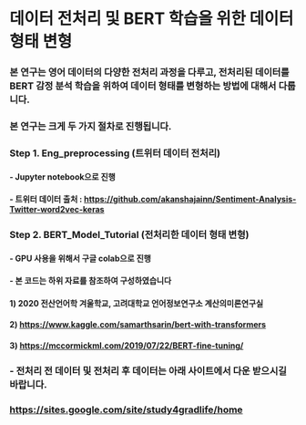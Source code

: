 # 데이터 전처리 및 BERT 학습을 위한 데이터 형태 변형 

### 본 연구는 영어 데이터의 다양한 전처리 과정을 다루고, 전처리된 데이터를 BERT 감정 분석 학습을 위하여 데이터 형태를 변형하는 방법에 대해서 다룹니다. 

### 본 연구는 크게 두 가지 절차로 진행됩니다. 

### Step 1. Eng_preprocessing (트위터 데이터 전처리)  

#### - Jupyter notebook으로 진행
#### - 트위터 데이터 출처 : https://github.com/akanshajainn/Sentiment-Analysis-Twitter-word2vec-keras


### Step 2. BERT_Model_Tutorial (전처리한 데이터 형태 변형)

#### - GPU 사용을 위해서 구글 colab으로 진행 

#### - 본 코드는 하위 자료를 참조하여 구성하였습니다

#### 1) 2020 전산언어학 겨울학교, 고려대학교 언어정보연구소 계산의미론연구실

#### 2) https://www.kaggle.com/samarthsarin/bert-with-transformers

#### 3) https://mccormickml.com/2019/07/22/BERT-fine-tuning/




### - 전처리 전 데이터 및 전처리 후 데이터는 아래 사이트에서 다운 받으시길 바랍니다. 
### 	https://sites.google.com/site/study4gradlife/home
